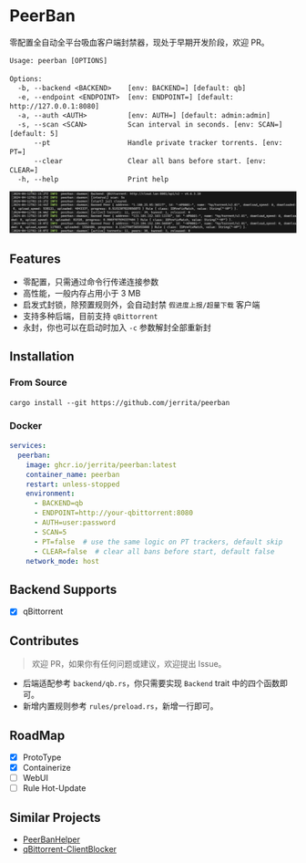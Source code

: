 # PeerBan

零配置全自动全平台吸血客户端封禁器，现处于早期开发阶段，欢迎 PR。

```shell
Usage: peerban [OPTIONS]

Options:
  -b, --backend <BACKEND>    [env: BACKEND=] [default: qb]
  -e, --endpoint <ENDPOINT>  [env: ENDPOINT=] [default: http://127.0.0.1:8080]
  -a, --auth <AUTH>          [env: AUTH=] [default: admin:admin]
  -s, --scan <SCAN>          Scan interval in seconds. [env: SCAN=] [default: 5]
      --pt                   Handle private tracker torrents. [env: PT=]
      --clear                Clear all bans before start. [env: CLEAR=]
  -h, --help                 Print help
```

![SnapShot](./res/snapshot.png)

## Features

- 零配置，只需通过命令行传递连接参数
- 高性能，一般内存占用小于 3 MB
- 启发式封锁，除预置规则外，会自动封禁 `假进度上报/超量下载` 客户端
- 支持多种后端，目前支持 `qBittorrent`
- 永封，你也可以在启动时加入 `-c` 参数解封全部重新封

## Installation

### From Source

```shell
cargo install --git https://github.com/jerrita/peerban
```
### Docker

```yaml
services:
  peerban:
    image: ghcr.io/jerrita/peerban:latest
    container_name: peerban
    restart: unless-stopped
    environment:
      - BACKEND=qb
      - ENDPOINT=http://your-qbittorrent:8080
      - AUTH=user:password
      - SCAN=5
      - PT=false  # use the same logic on PT trackers, default skip
      - CLEAR=false  # clear all bans before start, default false
    network_mode: host
```

## Backend Supports

- [x] qBittorrent

## Contributes

> 欢迎 PR，如果你有任何问题或建议，欢迎提出 Issue。

- 后端适配参考 `backend/qb.rs`，你只需要实现 `Backend` trait 中的四个函数即可。
- 新增内置规则参考 `rules/preload.rs`，新增一行即可。

## RoadMap

- [x] ProtoType
- [x] Containerize
- [ ] WebUI
- [ ] Rule Hot-Update

## Similar Projects

- [PeerBanHelper](https://github.com/Ghost-chu/PeerBanHelper)
- [qBittorrent-ClientBlocker](https://github.com/Simple-Tracker/qBittorrent-ClientBlocker)